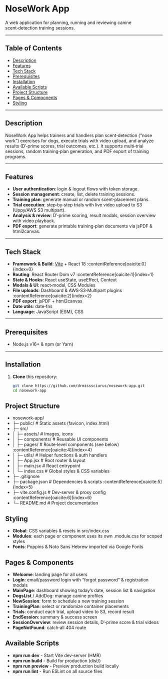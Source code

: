# NoseWork App

A web application for planning, running and reviewing canine scent‑detection training sessions.

---

## Table of Contents

- [Description](#description)
- [Features](#features)
- [Tech Stack](#tech-stack)
- [Prerequisites](#prerequisites)
- [Installation](#installation)
- [Available Scripts](#available-scripts)
- [Project Structure](#project-structure)
- [Pages & Components](#pages--components)
- [Styling](#styling)

---

## Description

NoseWork App helps trainers and handlers plan scent‑detection (“nose work”) exercises for dogs, execute trials with video upload, and analyze results (D′‑prime scores, trial outcomes, etc.). It supports multi‑trial sessions, random training‑plan generation, and PDF export of training programs.

---

## Features

- **User authentication**: login & logout flows with token storage.
- **Session management**: create, list, delete training sessions.
- **Training plan**: generate manual or random scent‑placement plans.
- **Trial execution**: step‑by‑step trials with live video upload to S3 (Uppy/AWS S3 multipart).
- **Analysis & review**: D′‑prime scoring, result modals, session overview with video playback.
- **PDF export**: generate printable training‑plan documents via jsPDF & html2canvas.

---

## Tech Stack

- **Framework & Build**: [Vite](https://vitejs.dev/) + React 18 :contentReference[oaicite:0]{index=0}
- **Routing**: React Router Dom v7 :contentReference[oaicite:1]{index=1}
- **State & Hooks**: React useState, useEffect, Context
- **Modals & UI**: react‑modal, CSS Modules
- **File uploads**: Dashboard & AWS‑S3‑Multipart plugins :contentReference[oaicite:2]{index=2}
- **PDF export**: jsPDF + html2canvas
- **Date utils**: date‑fns
- **Language**: JavaScript (ESM), CSS

---

## Prerequisites

- Node.js v16+ & npm (or Yarn)

---

## Installation

1. **Clone** this repository:
   ```bash
   git clone https://github.com/drmisssciurus/nosework-app.git
   cd nosework-app
   ```

## Project Structure

- nosework-app/
- ├─ public/ # Static assets (favicon, index.html)
- ├─ src/
- │ ├─ assets/ # Images, icons
- │ ├─ components/ # Reusable UI components
- │ ├─ pages/ # Route‑level components (see below) :contentReference[oaicite:4]{index=4}
- │ ├─ utils/ # Helper functions & auth handlers
- │ ├─ App.jsx # Root router & layout
- │ ├─ main.jsx # React entrypoint
- │ └─ index.css # Global styles & CSS variables
- ├─ .gitignore
- ├─ package.json # Dependencies & scripts :contentReference[oaicite:5]{index=5}
- ├─ vite.config.js # Dev‑server & proxy config :contentReference[oaicite:6]{index=6}
- └─ README.md # Project documentation

## Styling

- **Global**: CSS variables & resets in src/index.css
- **Modules**: each page or component uses its own .module.css for scoped styles
- **Fonts**: Poppins & Noto Sans Hebrew imported via Google Fonts

## Pages & Components

- **Welcome**: landing page for all users
- **LogIn**: email/password login with “forgot password” & registration modals
- **MainPage**: dashboard showing today’s date, session list & navigation
- **DogsList** / AddDog: manage canine profiles
- **NewSession**: form to schedule a new training session
- **TrainingPlan**: select or randomize container placements
- **Trials**: conduct each trial, upload video to S3, record result
- **EndSession**: summary & success screen
- **SessionOverview**: review session details, D′‑prime score & trial videos
- **PageNotFound**: catch‑all 404 route

## Available Scripts

- **npm run dev** - Start Vite dev‑server (HMR)
- **npm run build** - Build for production (dist/)
- **npm run preview** - Preview production build locally
- **npm run lint** - Run ESLint on all source files
